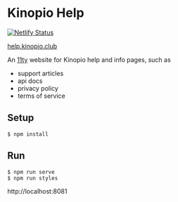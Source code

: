 # Kinopio Help

[![Netlify Status](https://api.netlify.com/api/v1/badges/02be71fd-867f-4bfb-b000-9ff43f76a2e3/deploy-status)](https://app.netlify.com/sites/kinopio-help/deploys)

[help.kinopio.club](https://help.kinopio.club)

An [11ty](https://www.11ty.io/docs/usage/) website for Kinopio help and info pages, such as

- support articles
- api docs
- privacy policy
- terms of service

## Setup

	$ npm install

## Run

	$ npm run serve
	$ npm run styles

http://localhost:8081
